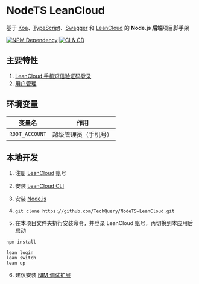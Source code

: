 # NodeTS LeanCloud

基于 [Koa][1]、[TypeScript][2]、[Swagger][3] 和 [LeanCloud][4] 的 **Node.js 后端**项目脚手架

[![NPM Dependency](https://david-dm.org/TechQuery/NodeTS-LeanCloud.svg)][5]
[![CI & CD](https://github.com/TechQuery/NodeTS-LeanCloud/workflows/CI%20&%20CD/badge.svg)][6]

## 主要特性

1. [LeanCloud 手机短信验证码登录](source/controller/Session.ts)
2. [用户管理](source/controller/User.ts)

## 环境变量

|     变量名     |         作用         |
| :------------: | :------------------: |
| `ROOT_ACCOUNT` | 超级管理员（手机号） |

## 本地开发

1. 注册 [LeanCloud][3] 账号

2. 安装 [LeanCloud CLI](https://leancloud.cn/docs/leanengine_cli.html#hash1443149115)

3. 安装 [Node.js](https://nodejs.org/en/download/package-manager/)

4. `git clone https://github.com/TechQuery/NodeTS-LeanCloud.git`

5. 在本项目文件夹执行安装命令，并登录 LeanCloud 账号，再切换到本应用后启动

```shell
npm install

lean login
lean switch
lean up
```

6. 建议安装 [NIM 调试扩展](https://chrome.google.com/webstore/detail/nodejs-v8-inspector-manag/gnhhdgbaldcilmgcpfddgdbkhjohddkj)

[1]: https://koajs.com/
[2]: https://www.typescriptlang.org/
[3]: https://swagger.io/
[4]: https://leancloud.cn/
[5]: https://david-dm.org/TechQuery/NodeTS-LeanCloud
[6]: https://github.com/TechQuery/NodeTS-LeanCloud/actions
